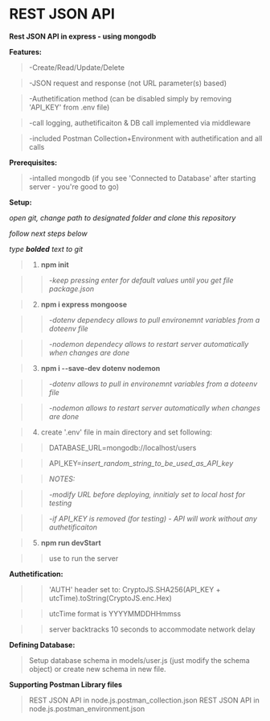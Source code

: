 # REST JSON API
**Rest JSON API in express - using mongodb**

**Features:**

>-Create/Read/Update/Delete

>-JSON request and response (not URL parameter(s) based)

>-Authetification method (can be disabled simply by removing 'API_KEY' from .env file)

>-call logging, authetificaiton & DB call implemented via middleware

>-included Postman Collection+Environment with authetification and all calls

**Prerequisites:**

>-intalled mongodb (if you see 'Connected to Database' after starting server - you're good to go)

**Setup:**

*open git, change path to designated folder and clone this repository*

*follow next steps below*

*type **bolded** text to git*

>1) **npm init**

>>-*keep pressing enter for default values until you get file package.json*

>2) **npm i express mongoose**

>>-*dotenv dependecy allows to pull environemnt variables from a doteenv file*

>>-*nodemon dependecy allows to restart server automatically when changes are done*

>3) **npm i --save-dev dotenv nodemon**

>>-*dotenv allows to pull in environemnt variables from a doteenv file*

>>-*nodemon allows to restart server automatically when changes are done*

>4) create '.env' file in main directory and set following:

>>DATABASE_URL=mongodb://localhost/users

>>API_KEY=*insert_random_string_to_be_used_as_API_key*

>>*NOTES:*

>>*-modify URL before deploying, innitialy set to local host for testing*

>>*-if API_KEY is removed (for testing) - API will work without any authetificaiton*

>5) **npm run devStart**

>>use to run the server

**Authetification:**

>>'AUTH' header set to: CryptoJS.SHA256(API_KEY + utcTime).toString(CryptoJS.enc.Hex)

>>utcTime format is YYYYMMDDHHmmss

>>server backtracks 10 seconds to accommodate network delay

**Defining Database:**

>Setup database schema in models/user.js (just modify the schema object) or create new schema in new file.

**Supporting Postman Library files**
>REST JSON API in node.js.postman_collection.json
>REST JSON API in node.js.postman_environment.json